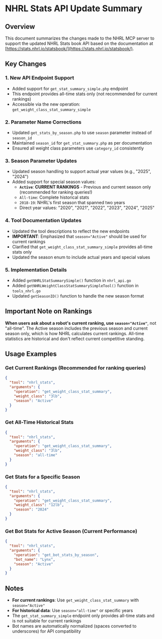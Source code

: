 # NHRL Stats API Update Summary

## Overview
This document summarizes the changes made to the NHRL MCP server to support the updated NHRL Stats book API based on the documentation at [https://stats.nhrl.io/statsbook/](https://stats.nhrl.io/statsbook/).

## Key Changes

### 1. New API Endpoint Support
- Added support for `get_stat_summary_simple.php` endpoint
- This endpoint provides all-time stats only (not recommended for current rankings)
- Accessible via the new operation: `get_weight_class_stat_summary_simple`

### 2. Parameter Name Corrections
- Updated `get_stats_by_season.php` to use `season` parameter instead of `season_id`
- Maintained `season_id` for `get_stat_summary.php` as per documentation
- Ensured all weight class parameters use `category_id` consistently

### 3. Season Parameter Updates
- Updated season handling to support actual year values (e.g., "2025", "2024")
- Added support for special season values:
  - **`Active`**: **CURRENT RANKINGS** - Previous and current season only (recommended for ranking queries!)
  - `All-time`: Complete historical stats
  - `2018-19`: NHRL's first season that spanned two years
  - Direct year values: "2020", "2021", "2022", "2023", "2024", "2025"

### 4. Tool Documentation Updates
- Updated the tool descriptions to reflect the new endpoints
- **IMPORTANT**: Emphasized that `season="Active"` should be used for current rankings
- Clarified that `get_weight_class_stat_summary_simple` provides all-time stats only
- Updated the season enum to include actual years and special values

### 5. Implementation Details
- Added `getNHRLStatSummarySimple()` function in `nhrl_api.go`
- Added `getNHRLWeightClassStatSummarySimpleTool()` function in `tools_nhrl.go`
- Updated `getSeasonID()` function to handle the new season format

## Important Note on Rankings

**When users ask about a robot's current ranking, use `season="Active"`**, not "all-time". The Active season includes the previous season and current season only, which is how NHRL calculates current rankings. All-time statistics are historical and don't reflect current competitive standing.

## Usage Examples

### Get Current Rankings (Recommended for ranking queries)
```json
{
  "tool": "nhrl_stats",
  "arguments": {
    "operation": "get_weight_class_stat_summary",
    "weight_class": "3lb",
    "season": "Active"
  }
}
```

### Get All-Time Historical Stats
```json
{
  "tool": "nhrl_stats",
  "arguments": {
    "operation": "get_weight_class_stat_summary",
    "weight_class": "3lb",
    "season": "all-time"
  }
}
```

### Get Stats for a Specific Season
```json
{
  "tool": "nhrl_stats",
  "arguments": {
    "operation": "get_weight_class_stat_summary",
    "weight_class": "12lb",
    "season": "2024"
  }
}
```

### Get Bot Stats for Active Season (Current Performance)
```json
{
  "tool": "nhrl_stats",
  "arguments": {
    "operation": "get_bot_stats_by_season",
    "bot_name": "Lynx",
    "season": "Active"
  }
}
```

## Notes
- **For current rankings**: Use `get_weight_class_stat_summary` with `season="Active"`
- **For historical data**: Use `season="all-time"` or specific years
- The `get_stat_summary_simple` endpoint only provides all-time stats and is not suitable for current rankings
- Bot names are automatically normalized (spaces converted to underscores) for API compatibility 